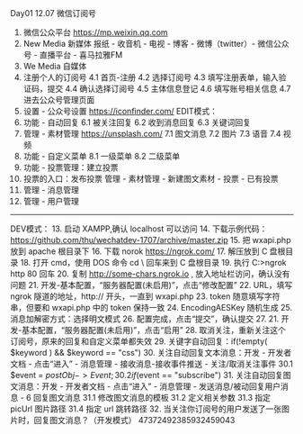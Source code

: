 Day01 12.07 微信订阅号

1. 微信公众平台 https://mp.weixin.qq.com
2. New Media 新媒体
	报纸 - 收音机 - 电视 - 博客 - 微博（twitter）- 微信公众号 - 直播平台 - 喜马拉雅FM
3. We Media 自媒体
4. 注册个人的订阅号
	4.1 首页-注册
	4.2 选择订阅号
	4.3 填写注册表单，输入验证码，提交
	4.4 确认选择订阅号
	4.5 主体信息登记
	4.6 填写账号相关信息
	4.7 进去公众号管理页面
5. 设置 - 公众号设置
	https://iconfinder.com/
EDIT模式：
6. 功能 - 自动回复
	6.1 被关注回复
	6.2 收到消息回复
	6.3 关键词回复
7. 管理 - 素材管理
	https://unsplash.com/
	7.1 图文消息
	7.2 图片
	7.3 语音
	7.4 视频
8. 功能 - 自定义菜单
	8.1 一级菜单
	8.2 二级菜单
9. 功能 - 投票管理：建立投票
10. 投票的入口：发布投票
	管理 - 素材管理 - 新建图文素材 - 投票 - 已有投票
11. 管理 - 消息管理
12. 管理 - 用户管理

---
DEV模式：
13. 启动 XAMPP,确认 localhost 可以访问
14. 下载示例代码： https://github.com/thu/wechatdev-1707/archive/master.zip
15. 把 wxapi.php 放到 apache 根目录下
16. 下载 norok https://ngrok.com/
17. 解压放到 C 盘根目录
18. 打开 cmd，使用 DOS 命令 cd \ 回车来到 C 盘根目录
19. 执行 C:\>ngrok http 80 回车
20. 复制 http://some-chars.ngrok.io , 放入地址栏访问，确认没有问题
21. 开发-基本配置，“服务器配置(未启用)”，点击“修改配置”
22. URL，填写 ngrok 隧道的地址，http:// 开头，一直到 wxapi.php
23. token 随意填写字符串，但要和 wxapi.php 中的 token 保持一致
24. EncodingAESKey 随机生成
25. 消息加解密方式：选择明文模式
26. 配置完成，点击“提交”，确认提交
27. 21. 开发-基本配置，“服务器配置(未启用)”，点击“启用”
28. 取消关注，重新关注这个订阅号，原来的回复和自定义菜单都失效
29. 关键字自动回复：if(!empty( $keyword ) && $keyword == "css")
30. 关注自动回复文本消息：开发 - 开发者文档 - 点击“进入” - 消息管理 - 接收消息-接收事件推送 - 关注/取消关注事件
	30.1 $event = $postObj->Event;
	30.2 if($event == "subscribe")
31. 关注自动回复图文消息：开发 - 开发者文档 - 点击“进入” - 消息管理 - 发送消息/被动回复用户消息 - 6 回复图文消息
	31.1 修改图文消息的模板
	31.2 定义相关参数
	31.3 指定 picUrl 图片路径
	31.4 指定 url 跳转路径
32. 当关注你订阅号的用户发送了一张图片时，回复图文消息？（开发模式）
47372492385932459043
